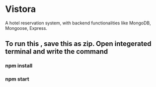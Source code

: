 # Vistora
A hotel reservation system, with backend functionalities like MongoDB, Mongoose, Express.

## To run this , save this as zip. Open integerated terminal and write the command 
### npm install

### npm start

